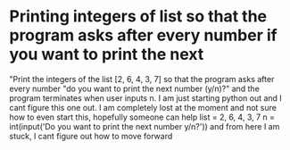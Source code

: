 
# Printing integers of list so that the program asks after every number if you want to print the next

"Print the integers of the list [2, 6, 4, 3, 7] so that the program asks after every number "do you want to print the next number (y/n)?" and the program terminates when user inputs n.
I am just starting python out and I cant figure this one out. I am completely lost at the moment and not sure how to even start this, hopefully someone can help
list = 2, 6, 4, 3, 7
n = int(input('Do you want to print the next number y/n?'))
and from here I am stuck, I cant figure out how to move forward

        